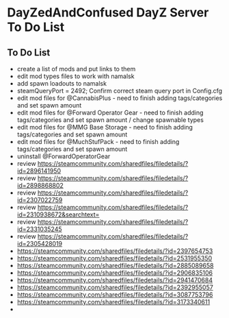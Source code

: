 <!-- ======================================== TODO.md Start ======================================== -->


<!-- ------------------------------ Intro Start ------------------------------ -->

# DayZedAndConfused DayZ Server To Do List

<!-- ------------------------------ Intro End ------------------------------ -->


<!-- ------------------------------ Overview Start ------------------------------ -->


<!-- ------------------------------ Overview End ------------------------------ -->


<!-- ------------------------------ TODO Start ------------------------------ -->

## To Do List

- create a list of mods and put links to them
- edit mod types files to work with namalsk
- add spawn loadouts to namalsk
- steamQueryPort = 2492;			Confirm correct steam query port in Config.cfg
- edit mod files for @CannabisPlus - need to finish adding tags/categories and set spawn amount
- edit mod files for @Forward Operator Gear - need to finish adding tags/categories and set spawn amount / change spawnable types
- edit mod files for @MMG Base Storage -  need to finish adding tags/categories and set spawn amount
- edit mod files for @MuchStufPack -  need to finish adding tags/categories and set spawn amount
- uninstall @ForwardOperatorGear
- review https://steamcommunity.com/sharedfiles/filedetails/?id=2896141950
- review https://steamcommunity.com/sharedfiles/filedetails/?id=2898868802
- review https://steamcommunity.com/sharedfiles/filedetails/?id=2307022759 
- review https://steamcommunity.com/sharedfiles/filedetails/?id=2310938672&searchtext=
- review https://steamcommunity.com/sharedfiles/filedetails/?id=2331035245
- review https://steamcommunity.com/sharedfiles/filedetails/?id=2305428019
- https://steamcommunity.com/sharedfiles/filedetails/?id=2397654753
- https://steamcommunity.com/sharedfiles/filedetails/?id=2531955350 
- https://steamcommunity.com/sharedfiles/filedetails/?id=2885089658
- https://steamcommunity.com/sharedfiles/filedetails/?id=2906835106
- https://steamcommunity.com/sharedfiles/filedetails/?id=2941470684
- https://steamcommunity.com/sharedfiles/filedetails/?id=2392955057
- https://steamcommunity.com/sharedfiles/filedetails/?id=3087753796
- https://steamcommunity.com/sharedfiles/filedetails/?id=3173340611
- 

<!-- ------------------------------ToDo End ------------------------------ -->


<!-- ------------------------------ Outro Start ------------------------------ -->


<!-- ------------------------------ Outro End ------------------------------ -->


<!-- ======================================== TODO.md End ======================================== -->
